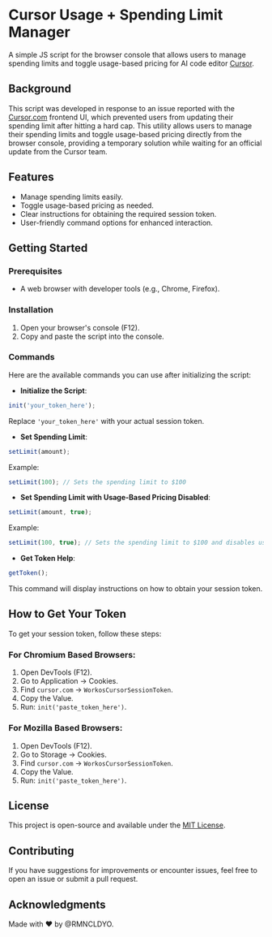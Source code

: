 # Cursor Usage + Spending Limit Manager

A simple JS script for the browser console that allows users to manage spending limits and toggle usage-based pricing for AI code editor [Cursor](https://cursor.com/).

## Background

This script was developed in response to an issue reported with the [Cursor.com](https://cursor.com/) frontend UI, which prevented users from updating their spending limit after hitting a hard cap. This utility allows users to manage their spending limits and toggle usage-based pricing directly from the browser console, providing a temporary solution while waiting for an official update from the Cursor team.

## Features
-  Manage spending limits easily.
-  Toggle usage-based pricing as needed.
-  Clear instructions for obtaining the required session token.
-  User-friendly command options for enhanced interaction.

## Getting Started

### Prerequisites
-  A web browser with developer tools (e.g., Chrome, Firefox).

### Installation
1. Open your browser's console (F12).
2. Copy and paste the script into the console.

### Commands
Here are the available commands you can use after initializing the script:

-  **Initialize the Script**:
  ```javascript
  init('your_token_here');
  ```
  Replace `'your_token_here'` with your actual session token.

-  **Set Spending Limit**:
  ```javascript
  setLimit(amount);
  ```
  Example: 
  ```javascript
  setLimit(100); // Sets the spending limit to $100
  ```

-  **Set Spending Limit with Usage-Based Pricing Disabled**:
  ```javascript
  setLimit(amount, true);
  ```
  Example:
  ```javascript
  setLimit(100, true); // Sets the spending limit to $100 and disables usage-based pricing
  ```

-  **Get Token Help**:
  ```javascript
  getToken();
  ```
  This command will display instructions on how to obtain your session token.

## How to Get Your Token
To get your session token, follow these steps:

### For Chromium Based Browsers:
1. Open DevTools (F12).
2. Go to Application → Cookies.
3. Find `cursor.com` → `WorkosCursorSessionToken`.
4. Copy the Value.
5. Run: `init('paste_token_here')`.

### For Mozilla Based Browsers:
1. Open DevTools (F12).
2. Go to Storage → Cookies.
3. Find `cursor.com` → `WorkosCursorSessionToken`.
4. Copy the Value.
5. Run: `init('paste_token_here')`.

## License
This project is open-source and available under the [MIT License](LICENSE).

## Contributing
If you have suggestions for improvements or encounter issues, feel free to open an issue or submit a pull request.

## Acknowledgments
Made with ❤️ by @RMNCLDYO.
